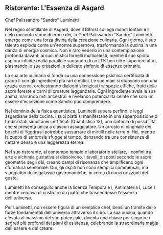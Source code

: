 ## Ristorante: L'Essenza di Asgard

Chef Palissandro "Sandro" Luminetti

Nel regno scintillante di Asgard, dove il Bifrost collega mondi lontani e il cielo racconta storie di eroi e dèi, lo Chef Palissandro "Sandro" Luminetti emerge come una forza divina della creazione culinaria. Ogni giorno, il suo talento esplode come un'enorme supernova, trasformando la cucina in una danza di energia cosmica. Non è raro vederlo in una contemplazione profonda davanti ai suoi mistici fornelli multicelesti, mentre il suo spirito esplora infinite realtà parallele vantando di un LTK ben oltre superiore al VI, plasmando le sue creazioni in delicate sinfonie di essenze primarie.

La sua arte culinaria si fonda su una connessione psichica certificata di grado II con gli ingredienti più rari e mitici. Le sue mani si muovono con una grazia eterea, orchestrando dialoghi silenziosi tra spezie elfiche, frutti delle sacre foreste e carni di creature leggendarie. Ogni ingrediente svela la sua anima, narrando miti ancestrali e rivelando potenzialità celate che solo un essere d'eccezione come Sandro può comprendere.

Nel dominio della fisica quantistica, Luminetti supera perfino le leggi asgardiane della cucina. I suoi piatti si manifestano in una superposizione di tredici stati simultanei certificati (Quantistica 13), una sinfonia di possibilità che si presenta unica a ciascun assaggiatore. Un arrosto di cinghiale dei boschi di Yggdrasil potrebbe sussurrare di mirtilli nelle terre di Hel, mentre la zuppa di ambrosia sfugge al tempo, danzando tra una consistenza di nettare denso e una leggerezza eterea.

Nel suo ristorante, al contempo tempio e laboratorio stellare, i confini tra arte e alchimia gustativa si dissolvono. I tavoli, disposti secondo le sacre geometrie degli dèi, creano campi di risonanza che amplificano ogni sfumatura sensoriale. Qui, gli ospiti non sono semplici commensali, ma viaggiatori delle galassie gastronomiche, in cerca di nuovi orizzonti del gusto.

Luminetti ha conseguito anche la licenza Temporale I, Antimateria I, Luce I mentre cercava di costruire un piatto che trascendesse l'essenza dell'universo.

Per Luminetti, non essere figura di un semplice chef, bensì un tramite delle forze fondamentali dell'universo attraverso il cibo. La sua cucina, quando elevata al massimo del suo potenziale, diventa una chiave per scoprire i segreti più profondi dei piani di esistenza, celebrando la straordinaria magia dell'essere e del creare.

